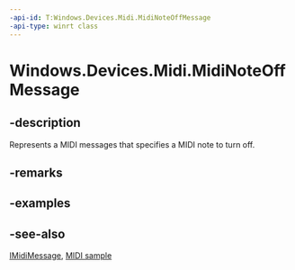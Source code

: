 ```yaml
---
-api-id: T:Windows.Devices.Midi.MidiNoteOffMessage
-api-type: winrt class
---
```


<!-- Class syntax.
public class MidiNoteOffMessage : Windows.Devices.Midi.IMidiMessage, Windows.Devices.Midi.IMidiNoteOffMessage
-->

# Windows.Devices.Midi.MidiNoteOffMessage

## -description
Represents a MIDI messages that specifies a MIDI note to turn off.

## -remarks

## -examples

## -see-also
[IMidiMessage](imidimessage.md), [MIDI  sample](https://github.com/Microsoft/Windows-universal-samples/tree/master/Samples/MIDI)

